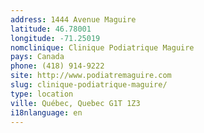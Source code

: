 ```yaml
---
address: 1444 Avenue Maguire
latitude: 46.78001
longitude: -71.25019
nomclinique: Clinique Podiatrique Maguire
pays: Canada
phone: (418) 914-9222
site: http://www.podiatremaguire.com
slug: clinique-podiatrique-maguire/
type: location
ville: Québec, Quebec G1T 1Z3
i18nlanguage: en
---
```


